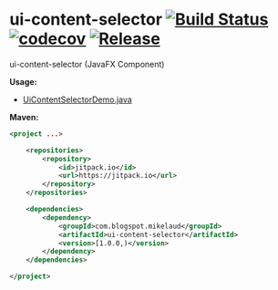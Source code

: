 # ui-content-selector [![Build Status](https://travis-ci.org/mikelaud/ui-content-selector.svg?branch=master)](https://travis-ci.org/mikelaud/ui-content-selector) [![codecov](https://codecov.io/gh/mikelaud/ui-content-selector/branch/master/graph/badge.svg)](https://codecov.io/gh/mikelaud/ui-content-selector) [![Release](https://jitpack.io/v/mikelaud/ui-content-selector.svg)](https://jitpack.io/#mikelaud/ui-content-selector)

ui-content-selector (JavaFX Component)

**Usage:**
- [UiContentSelectorDemo.java](https://github.com/mikelaud/ui-content-selector/blob/master/src/test/java/com/blogspot/mikelaud/ui/UiContentSelectorDemo.java)

**Maven:**
```XML
<project ...>

	<repositories>
		<repository>
			<id>jitpack.io</id>
			<url>https://jitpack.io</url>
		</repository>
	</repositories>

	<dependencies>
		<dependency>
			<groupId>com.blogspot.mikelaud</groupId>
			<artifactId>ui-content-selector</artifactId>
			<version>[1.0.0,)</version>
		</dependency>
	</dependencies>

</project>
```

